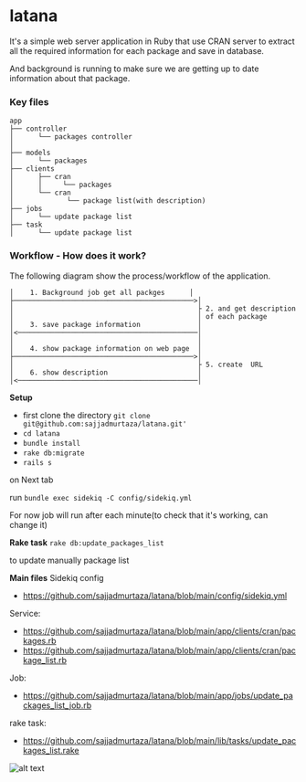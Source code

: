 # latana

It's a simple web server application in Ruby that use CRAN server to extract all the required information for each package and save in database.

And background is running to make sure we are getting up to date information about that package.

### Key files

    
    app
    ├── controller
    │      └── packages controller                             
    │
    ├── models                    
    │      └── packages
    ├── clients
    │      ├── cran 
    │      │     └── packages               
    │      └── cran
    │             └── package list(with description)
    ├── jobs                    
    │      └── update package list
    ├── task                    
    │      └── update package list


### Workflow - How does it work?

The following diagram show the process/workflow of the application.


 
    │    1. Background job get all packges      │ 
    ├────────────────────────────────────────────>│     
    │                                             ├ 2. and get description
    │                                             │ of each package
    │    3. save package information              │               
    │<────────────────────────────────────────────│
    │                                             │
    │    4. show package information on web page  │
    ├────────────────────────────────────────────>│ 
    │                                             ├ 5. create  URL    
    │    6. show description                      │ 
    │<────────────────────────────────────────────│

**Setup**

* first clone the directory 
                      ```
                      git clone git@github.com:sajjadmurtaza/latana.git'
                      ```
 *  ```cd latana```
 *  ```bundle install ```
 *  ```rake db:migrate ```
 *  ```rails s ```

 on Next tab 

 run ```bundle exec sidekiq -C config/sidekiq.yml```

 For now job will run after each minute(to check that it's working, can change it)


**Rake task**
  ```rake db:update_packages_list```   

  to update manually package list


**Main files**
Sidekiq config
- https://github.com/sajjadmurtaza/latana/blob/main/config/sidekiq.yml

Service:
  - https://github.com/sajjadmurtaza/latana/blob/main/app/clients/cran/packages.rb
  - https://github.com/sajjadmurtaza/latana/blob/main/app/clients/cran/package_list.rb      

Job:
- https://github.com/sajjadmurtaza/latana/blob/main/app/jobs/update_packages_list_job.rb

rake task:
- https://github.com/sajjadmurtaza/latana/blob/main/lib/tasks/update_packages_list.rake

![alt text](https://raw.githubusercontent.com/sajjadmurtaza49/SchedulyBridge/master/app/assets/images/latana.png "Latana Screenshot")
